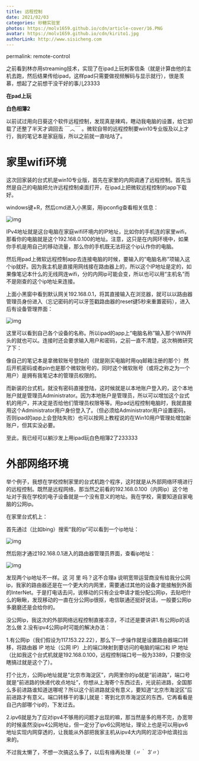 ```yaml
---
title: 远程控制
date: 2021/02/03
categories: 砂糖实验室
photos: https://molv1659.github.io/cdn/article-cover/16.PNG
avatar: https://molv1659.github.io/cdn/kirito1.jpg
authorLink: http://www.sisicheng.com
---
```


permalink: remote-control

之前看到林亦用streaming技术，实现了在ipad上玩刺客信条（就是计算由他的主机去跑，然后结果传给ipad，这样pad只需要做视频解码与显示就行），很是羡慕，想起了之前想干没干好的事儿23333

**在pad上玩**

**白色相簿2**

以前试过用向日葵这个软件远程控制，发现真是辣鸡，瞎动我电脑的设置，给它卸载了还整了半天才调回去 ￣︿￣ 。微软自带的远程控制要win10专业版及以上才行，我的笔记本是家庭版，所以之前就一直咕咕了。

# 家里wifi环境

这次回家装的台式机是win10专业版，首先在家里的内网调通了远程控制。首先当然是自己的电脑把允许远程控制桌面打开，在ipad上把微软远程控制的app下载好。

windows键+R，然后cmd进入小黑窗，用ipconfig查看相关信息：

![img](image6.png)

IPv4地址就是这台电脑在家庭wifi环境内的IP地址，比如你的手机连的家里wifi，那看你的电脑就是这个192.168.0.100的地址。注意，这只是在内网环境中，如果你手机是用自己的移动流量，那么你的手机既无法将这个ip认作你的电脑。

然后用pad上微软远程控制app去连接电脑的时候，要输入的“电脑名称”项输入这个ip就好。因为我主机是直接用网线接在路由器上的，所以这个IP地址是定的，如果像笔记本什么的无线网连wifi，分的内网ip可能会变，所以也可以用“主机名”而不是刚查的这个ip地址来连接。

上面小黑窗中看到默认网关192.168.0.1，将其直接输入在浏览器，就可以以路由器管理员身份进入（忘记密码的可以牙签戳路由器的reset键5秒来重置密码），进入后有设备管理界面：

![img](image-1-1024x576.png)

这里可以看到自己各个设备的名称。所以ipad的app上“电脑名称”输入那个WIN开头的就也可以。连接时还会要求输入用户和密码，之前一直不清楚，这次稍微研究了下：

像自己的笔记本是拿微软账号登陆的（就是刚买电脑时用qq邮箱注册的那个）然后开机密码或者pin也是那个微软账号的，同时这个微软账号（或将之称之为一个用户）是拥有我笔记本的管理员权限的。

而新装的台式机，就没有密码直接登陆，这时候就是以本地账户登入的，这个本地账户就是管理员Administrator。因为本地账户是管理员，所以可以增加这个台式机的用户，并决定是否给他们管理员权限等等。用pad远程控制电脑时，我就直接用这个Administrator用户身份登入了。（但必须给Administrator用户设置密码，否则ipad的app上会登陆失败）也可以按网上教程说的在Win10用户管理处增加新账户，但其实没必要。

至此，我已经可以躺沙发上用ipad玩白色相簿2了233333

# 外部网络环境

举个例子，我想在学校控制家里的台式机跑个程序，这时就是从外部网络环境进行的远程控制。既然是远程网络，那当然之前看的192.168.0.100（内网ip）这个地址对于我在学校的电子设备就是一个没有意义的地址。我在学校，需要知道自家电脑的公网ip。

在家里台式机上：

首先通过（比如bing）搜索“我的ip”可以看到一个ip地址：

![img](image-2-1024x576.png)

然后刚才通过192.168.0.1进入的路由器管理员界面，查看ip地址：

![img](image-3-1024x576.png)

发现两个ip地址不一样。这 河 里 吗？这不合理a   说明宽带运营商没有给我分公网ip，我家的路由器还是在一个更大的内网里，需要通过其他的设备才能接触到外面的InterNet。于是打电话去问，说移动的只有企业申请才能分配公网ip，去贴吧什么的瞅瞅，发现移动的一直在分公网ip很抠，电信联通还挺好说话，一般要公网ip多磨磨还是会给你的。

没公网ip，我这次的外部网络远程控制直接凉凉，不过还是要讲讲1.有公网ip的话怎么做 2.没有ipv4公网ip时可能的解决办法：

1.有公网ip（我们假设为117.153.22.22），那么下一步操作就是设置路由器端口转移，将路由器 IP 地址（公网 IP）上的端口映射到要访问的电脑的端口和 IP 地址（比如我这个台式机就是192.168.0.100，远程控制端口号一般为3389，只要你没瞎搞过就是这个了）。

打个比方，公网ip地址就是“北京市海淀区”，内网里你的ip就是“前进路”，端口号就是“前进路的快递代收点地址”，你想从上海寄个东西过去，光说前进路，全国那么多前进路谁知道送哪呢？所以这个前进路就没有意义，要知道“北京市海淀区”后前进路才有意义。端口转移干的事儿就是：寄到北京市海淀区的东西，它再看看是自己内部哪个ip的，下发过去。

2.ipv6就是为了应对ipv4不够用的问题才出现的嘛，那当然是多的用不完，办宽带的时候虽然没ipv4公网地址，但一定分了ipv6公网地址，理论上也是可以用ipv6地址实现内网穿透的，让我能从外部把我家主机从ipv4大内网的泥沼中给滴拉出来的。

不过我太懒了，不想一次搞这么多了，以后有缘再处理（〃｀ 3′〃）

